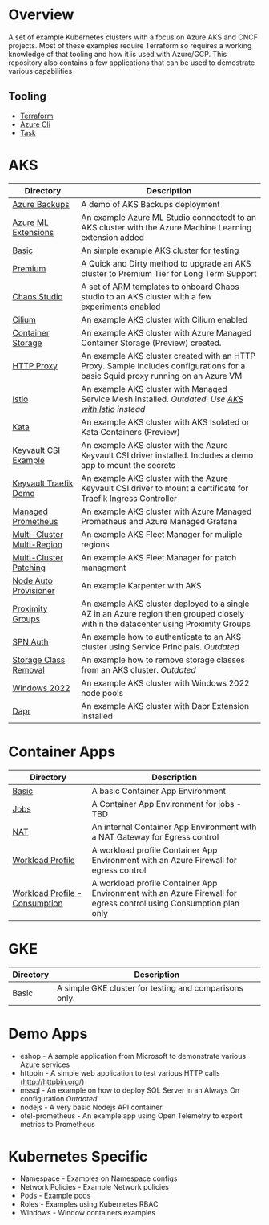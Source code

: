 # Overview

A set of example Kubernetes clusters with a focus on Azure AKS and CNCF projects.  Most of these examples require Terraform so requires a working knowledge of that tooling and how it is used with Azure/GCP. This repository also contains a few applications that can be used to demostrate various capabilities 

## Tooling
* [Terraform](https://developer.hashicorp.com/terraform/downloads)
* [Azure Cli](https://learn.microsoft.com/en-us/cli/azure/install-azure-cli)
* [Task](https://taskfile.dev/installation/)

# AKS
| Directory | Description |
|--------------- | --------------- |
| [Azure Backups](/aks/azure-backups/) | A demo of AKS Backups deployment|
| [Azure ML Extensions](/aks/azureml-extension/) | An example Azure ML Studio connectedt to an AKS cluster with the Azure Machine Learning extension added |
| [Basic](/aks/basic/) | An simple example AKS cluster for testing |
| [Premium](/aks/premium/) | A Quick and Dirty method to upgrade an AKS cluster to Premium Tier for Long Term Support|
| [Chaos Studio](/aks/chaos-studio/) | A set of ARM templates to onboard Chaos studio to an AKS cluster with a few experiments enabled  |
| [Cilium](./aks/cilium/) | An example AKS cluster with Cilium enabled|
| [Container Storage](./aks/container-storage/) | An example AKS cluster with Azure Managed Container Storage (Preview) created. |
| [HTTP Proxy](./aks/http-proxy/) | An example AKS cluster created with an HTTP Proxy.  Sample includes configurations for a basic Squid proxy running on an Azure VM |
| [Istio](./aks/istio/) | An example AKS cluster with Managed Service Mesh installed. _Outdated. Use [AKS with Istio](https://github.com/briandenicola/aks-with-istio) instead_|
| [Kata](./aks/kata/) |An example AKS cluster with AKS Isolated or Kata Containers (Preview) |
| [Keyvault CSI Example](./aks/keyvault-csi-example/) | An example AKS cluster with the Azure Keyvault CSI driver installed. Includes a demo app to mount the secrets |
| [Keyvault Traefik Demo](./aks//keyvault-csi-traefik-demo/) | An example AKS cluster with the Azure Keyvault CSI driver to mount a certificate for Traefik Ingress Controller |
| [Managed Prometheus](./aks/managed-prometheus/)| An example AKS cluster with Azure Managed Prometheus and Azure Managed Grafana |
| [Multi-Cluster Multi-Region](./aks/multi-cluster/infrastructure/multiregion-demo) | An example AKS Fleet Manager for muliple regions|
| [Multi-Cluster Patching](./aks/multi-cluster/infrastructure/patch-demo) | An example AKS Fleet Manager for patch managment|
| [Node Auto Provisioner](./aks/node-autoprovisioner) | An example Karpenter with AKS|
| [Proximity Groups](./aks/proximity-groups/)| An example AKS cluster deployed to a single AZ in an Azure region then grouped closely within the datacenter using Proximity Groups |
| [SPN Auth](./aks/spn-auth-example) | An example how to authenticate to an AKS cluster using Service Principals. _Outdated_ |
| [Storage Class Removal](./aks/storageclass-removal/) | An example how to remove storage classes from an AKS cluster. _Outdated_ |
| [Windows 2022](./aks/windows2022/) | An example AKS cluster with Windows 2022 node pools |
| [Dapr](./aks/dapr/) | An example AKS cluster with Dapr Extension installed |

# Container Apps
| Directory | Description |
|--------------- | --------------- |
| [Basic](./container-apps/basic/) | A basic Container App Environment |
| [Jobs](./container-apps/jobs) | A Container App Environment for jobs - TBD |
| [NAT](./container-apps/nat) | An internal Container App Environment with a NAT Gateway for Egress control |
| [Workload Profile](./container-apps/workloadprofile) | A workload profile Container App Environment with an Azure Firewall for egress control |
| [Workload Profile - Consumption](./container-apps/workloadprofile-consumptiononly) | A workload profile Container App Environment with an Azure Firewall for egress control using Consumption plan only |

# GKE
| Directory | Description |
|--------------- | --------------- |
| Basic | A simple GKE cluster for testing and comparisons only. |

# Demo Apps
* eshop - A sample application from Microsoft to demonstrate various Azure services 
* httpbin - A simple web application to test various HTTP calls (http://httpbin.org/)
* mssql - An example on how to deploy SQL Server in an Always On configuration _Outdated_
* nodejs - A very basic Nodejs API container
* otel-prometheus - An example app using Open Telemetry to export metrics to Prometheus 

# Kubernetes Specific 
* Namespace - Examples on Namespace configs
* Network Policies - Example Network policies 
* Pods - Example pods
* Roles - Examples using Kubernetes RBAC
* Windows - Window containers examples
